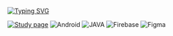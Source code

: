 [![Typing SVG](https://readme-typing-svg.herokuapp.com?font=Fjalla+One&size=50&pause=1000&color=F73D93DB&background=16003B&center=true&multiline=true&width=800&height=80&lines=Hello%2C+World+)](https://git.io/typing-svg)
 
 [![Study page](http://img.shields.io/badge/-STUDY%20PAGE-black?style=flat-square&logo=Tistory&link=https://heather-min.tistory.com//)](https://heather-min.tistory.com/)  ![Android](http://img.shields.io/badge/-Android-Green?style=flat-square&logo=Android) ![JAVA](http://img.shields.io/badge/-JAVA-red?style=flat-square) ![Firebase](http://img.shields.io/badge/-Firebase-yellow?style=flat-square&logo=Firebase) ![Figma](http://img.shields.io/badge/-Figma-pink?style=flat-square&logo=Figma)

